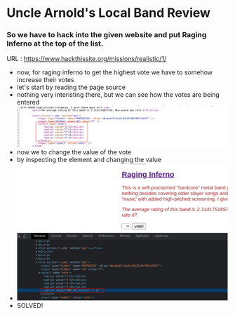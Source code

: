 # Uncle Arnold's Local Band Review

### So we have to hack into the given website and put Raging Inferno at the top of the list. 

URL : <https://www.hackthissite.org/missions/realistic/1/>

- now, for raging inferno to get the highest vote we have to somehow increase their votes
- let's start by reading the page source 
- nothing very interisting there, but we can see how the votes are being entered
![answer](ans.png)
- now we to change the value of the vote
- by inspecting the element and changing the value
- ![answer](ans2.png)
- SOLVED!